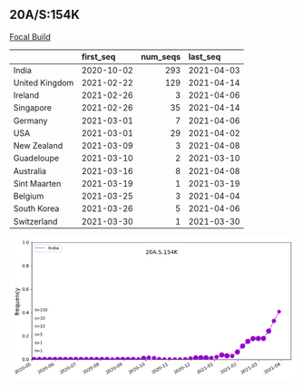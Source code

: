 

## 20A/S:154K
[Focal Build](https://nextstrain.org/groups/neherlab/ncov/20A.S.154K?c=gt-S_681,484,452)

|                | first_seq   |   num_seqs | last_seq   |
|:---------------|:------------|-----------:|:-----------|
| India          | 2020-10-02  |        293 | 2021-04-03 |
| United Kingdom | 2021-02-22  |        129 | 2021-04-14 |
| Ireland        | 2021-02-26  |          3 | 2021-04-06 |
| Singapore      | 2021-02-26  |         35 | 2021-04-14 |
| Germany        | 2021-03-01  |          7 | 2021-04-06 |
| USA            | 2021-03-01  |         29 | 2021-04-02 |
| New Zealand    | 2021-03-09  |          3 | 2021-04-08 |
| Guadeloupe     | 2021-03-10  |          2 | 2021-03-10 |
| Australia      | 2021-03-16  |          8 | 2021-04-08 |
| Sint Maarten   | 2021-03-19  |          1 | 2021-03-19 |
| Belgium        | 2021-03-25  |          3 | 2021-04-04 |
| South Korea    | 2021-03-26  |          5 | 2021-04-06 |
| Switzerland    | 2021-03-30  |          1 | 2021-03-30 |

![Overall trends 20A.S.154K](/overall_trends_figures/overall_trends_20A.S.154K.png)